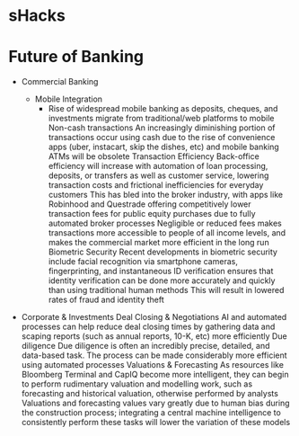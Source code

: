 # sHacks
# Future of Banking 

* Commercial Banking 
  * Mobile Integration 
    * Rise of widespread mobile banking as deposits, cheques, and investments migrate from traditional/web platforms to mobile
Non-cash transactions 
An increasingly diminishing portion of transactions occur using cash due to the rise of convenience apps (uber, instacart, skip the dishes, etc) and mobile banking 
ATMs will be obsolete 
Transaction Efficiency 
Back-office efficiency will increase with automation of loan processing, deposits, or transfers as well as customer service, lowering transaction costs and frictional inefficiencies for everyday customers 
This has bled into the broker industry, with apps like Robinhood and Questrade offering competitively lower transaction fees for public equity purchases due to fully automated broker processes 
Negligible or reduced fees makes transactions more accessible to people of all income levels, and makes the commercial market more efficient in the long run 
Biometric Security 
Recent developments in biometric security include  facial recognition via smartphone cameras, fingerprinting, and instantaneous ID verification ensures that identity verification can be done more accurately and quickly than using traditional human methods
This will result in lowered rates of fraud and identity theft 

* Corporate & Investments
Deal Closing & Negotiations 
AI and automated processes can help reduce deal closing times by gathering data and scaping reports (such as annual reports, 10-K, etc) more efficiently 
Due diligence 
Due diligence is often an incredibly precise, detailed, and data-based task. The process can be made considerably more efficient using automated processes 
Valuations & Forecasting 
As resources like Bloomberg Terminal and CapIQ become more intelligent, they can begin to perform rudimentary valuation and modelling work, such as forecasting and historical valuation, otherwise performed by analysts 
Valuations and forecasting values vary greatly due to human bias during the construction process; integrating a central machine intelligence to consistently perform these tasks will lower the variation of these models 




